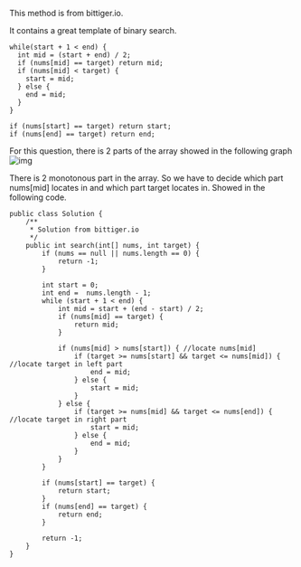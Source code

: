 This method is from bittiger.io. 

It contains a great template of binary search. 
```
while(start + 1 < end) {
  int mid = (start + end) / 2;
  if (nums[mid] == target) return mid;
  if (nums[mid] < target) {
    start = mid;
  } else {
    end = mid;
  }
}

if (nums[start] == target) return start;
if (nums[end] == target) return end;
```

For this question, there is 2 parts of the array showed in the following graph
![img](https://github.com/YaokaiYang-assaultmaster/LeetCode/blob/master/LeetcodeAlgorithmQuestions/33.-Search-in-Rotated-Sorted-Array/%E5%B1%8F%E5%B9%95%E5%BF%AB%E7%85%A7%202016-10-03%20%E4%B8%8B%E5%8D%887.05.30%20(2).png)

There is 2 monotonous part in the array. So we have to decide which part nums[mid] locates in and which part target locates in. 
Showed in the following code. 

```
public class Solution {
    /**
     * Solution from bittiger.io
     */
    public int search(int[] nums, int target) {
        if (nums == null || nums.length == 0) {
            return -1;
        }
        
        int start = 0;
        int end =  nums.length - 1;
        while (start + 1 < end) {
            int mid = start + (end - start) / 2;
            if (nums[mid] == target) {
                return mid;
            }
            
            if (nums[mid] > nums[start]) { //locate nums[mid]
                if (target >= nums[start] && target <= nums[mid]) { //locate target in left part
                    end = mid;
                } else {
                    start = mid;
                }
            } else {
                if (target >= nums[mid] && target <= nums[end]) { //locate target in right part
                    start = mid;
                } else {
                    end = mid;
                }
            }
        }
        
        if (nums[start] == target) {
            return start;
        }
        if (nums[end] == target) {
            return end;
        }
    
        return -1;
    }
}
```
